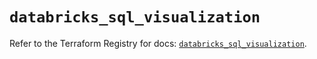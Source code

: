 # `databricks_sql_visualization`

Refer to the Terraform Registry for docs: [`databricks_sql_visualization`](https://registry.terraform.io/providers/databricks/databricks/1.71.0/docs/resources/sql_visualization).
